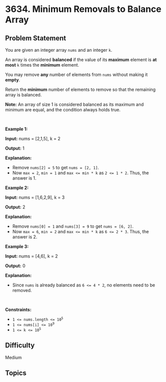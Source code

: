 # 3634. Minimum Removals to Balance Array

## Problem Statement
<p>You are given an integer array <code>nums</code> and an integer <code>k</code>.</p>

<p>An array is considered <strong>balanced</strong> if the value of its <strong>maximum</strong> element is <strong>at most</strong> <code>k</code> times the <strong>minimum</strong> element.</p>

<p>You may remove <strong>any</strong> number of elements from <code>nums</code>​​​​​​​ without making it <strong>empty</strong>.</p>

<p>Return the <strong>minimum</strong> number of elements to remove so that the remaining array is balanced.</p>

<p><strong>Note:</strong> An array of size 1 is considered balanced as its maximum and minimum are equal, and the condition always holds true.</p>

<p>&nbsp;</p>
<p><strong class="example">Example 1:</strong></p>

<div class="example-block">
<p><strong>Input:</strong> <span class="example-io">nums = [2,1,5], k = 2</span></p>

<p><strong>Output:</strong> <span class="example-io">1</span></p>

<p><strong>Explanation:</strong></p>

<ul>
	<li>Remove <code>nums[2] = 5</code> to get <code>nums = [2, 1]</code>.</li>
	<li>Now <code>max = 2</code>, <code>min = 1</code> and <code>max &lt;= min * k</code> as <code>2 &lt;= 1 * 2</code>. Thus, the answer is 1.</li>
</ul>
</div>

<p><strong class="example">Example 2:</strong></p>

<div class="example-block">
<p><strong>Input:</strong> <span class="example-io">nums = [1,6,2,9], k = 3</span></p>

<p><strong>Output:</strong> <span class="example-io">2</span></p>

<p><strong>Explanation:</strong></p>

<ul>
	<li>Remove <code>nums[0] = 1</code> and <code>nums[3] = 9</code> to get <code>nums = [6, 2]</code>.</li>
	<li>Now <code>max = 6</code>, <code>min = 2</code> and <code>max &lt;= min * k</code> as <code>6 &lt;= 2 * 3</code>. Thus, the answer is 2.</li>
</ul>
</div>

<p><strong class="example">Example 3:</strong></p>

<div class="example-block">
<p><strong>Input:</strong> <span class="example-io">nums = [4,6], k = 2</span></p>

<p><strong>Output:</strong> <span class="example-io">0</span></p>

<p><strong>Explanation:</strong></p>

<ul>
	<li>Since <code>nums</code> is already balanced as <code>6 &lt;= 4 * 2</code>, no elements need to be removed.</li>
</ul>
</div>

<p>&nbsp;</p>
<p><strong>Constraints:</strong></p>

<ul>
	<li><code>1 &lt;= nums.length &lt;= 10<sup>5</sup></code></li>
	<li><code>1 &lt;= nums[i] &lt;= 10<sup>9</sup></code></li>
	<li><code>1 &lt;= k &lt;= 10<sup>5</sup></code></li>
</ul>


## Difficulty
Medium

## Topics


